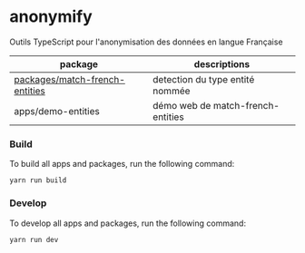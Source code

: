 # anonymify

Outils TypeScript pour l'anonymisation des données en langue Française

| package                                                            | descriptions                      |
| ------------------------------------------------------------------ | --------------------------------- |
| [packages/match-french-entities](./packages/match-french-entities) | detection du type entité nommée   |
| apps/demo-entities                                                 | démo web de match-french-entities |

### Build

To build all apps and packages, run the following command:

```
yarn run build
```

### Develop

To develop all apps and packages, run the following command:

```
yarn run dev
```
